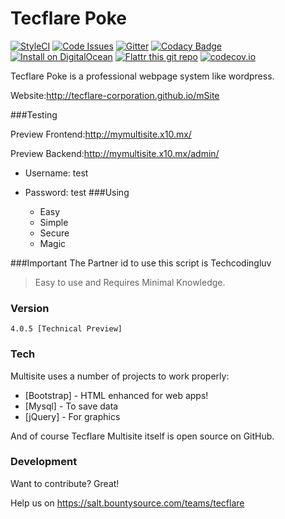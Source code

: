 # Tecflare Poke

[![StyleCI](https://styleci.io/repos/52529036/shield)](https://styleci.io/repos/52529036)
[![Code Issues](https://www.quantifiedcode.com/api/v1/project/901eaa2be4934f6a89a4ef874ee28239/badge.svg)](https://www.quantifiedcode.com/app/project/901eaa2be4934f6a89a4ef874ee28239)
[![Gitter](https://badges.gitter.im/Join%20Chat.svg)](https://gitter.im/Tecflare-Corporation/mSite?utm_source=badge&utm_medium=badge&utm_campaign=pr-badge)
[![Codacy Badge](https://api.codacy.com/project/badge/grade/80d424e7f98749549cc314b4fc827abd)](https://www.codacy.com/app/dodiaraculus/mSite)
[![Install on DigitalOcean](http://doinstall.bearbin.net/button.svg)](http://doinstall.bearbin.net/install?url=https://github.com/alwaysontop617/Better-WebSite/
)
[![Flattr this git repo](http://api.flattr.com/button/flattr-badge-large.png)](https://flattr.com/profile/dodiaraculus17)
[![codecov.io](https://codecov.io/github/alwaysontop617/Better-WebSite/coverage.svg?branch=master)](https://codecov.io/github/alwaysontop617/Better-WebSite?branch=master)

Tecflare Poke is a professional webpage system like wordpress.

Website:http://tecflare-corporation.github.io/mSite

###Testing 

Preview Frontend:http://mymultisite.x10.mx/

Preview Backend:http://mymultisite.x10.mx/admin/

- Username: test
- Password: test
###Using

  - Easy
  - Simple
  - Secure
  - Magic

###Important
The Partner id to use this script is Techcodingluv

>Easy to use and Requires Minimal Knowledge.


### Version
```
4.0.5 [Technical Preview]
```

### Tech

Multisite uses a number of projects to work properly:

* [Bootstrap] - HTML enhanced for web apps!
* [Mysql] - To save data
* [jQuery] - For graphics

And of course Tecflare Multisite itself is open source on GitHub.

### Development

Want to contribute? Great!

Help us on https://salt.bountysource.com/teams/tecflare





